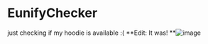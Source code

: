 # EunifyChecker
just checking if my hoodie is available :(
**Edit: It was!
**![image](https://user-images.githubusercontent.com/105588004/223091686-abee741c-f92c-4185-bf17-75087b1ff0ab.png)
